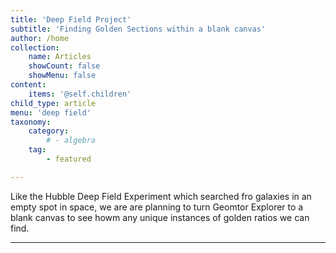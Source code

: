 ```yaml
---
title: 'Deep Field Project'
subtitle: 'Finding Golden Sections within a blank canvas'
author: /home
collection:
    name: Articles
    showCount: false
    showMenu: false
content:
    items: '@self.children'
child_type: article
menu: 'deep field'
taxonomy:
    category:
        # - algebra
    tag:
        - featured

---
```


Like the Hubble Deep Field Experiment which searched fro galaxies in an empty spot in space, we are are planning to turn Geomtor Explorer to a blank canvas to see howm any unique instances of golden ratios we can find.

___
